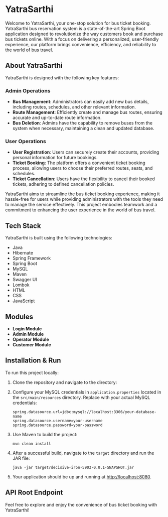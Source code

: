 

# YatraSarthi

Welcome to YatraSarthi, your one-stop solution for bus ticket booking. YatraSarthi bus reservation system is a state-of-the-art Spring Boot application designed to revolutionize the way customers book and purchase bus tickets online. With a focus on delivering a personalized, user-friendly experience, our platform brings convenience, efficiency, and reliability to the world of bus travel.
## About YatraSarthi

YatraSarthi is designed with the following key features:

### Admin Operations

- **Bus Management**: Administrators can easily add new bus details, including routes, schedules, and other relevant information.
- **Route Management**: Efficiently create and manage bus routes, ensuring accurate and up-to-date route information.
- **Bus Deletion**: Admins have the capability to remove buses from the system when necessary, maintaining a clean and updated database.

### User Operations

- **User Registration**: Users can securely create their accounts, providing personal information for future bookings.
- **Ticket Booking**: The platform offers a convenient ticket booking process, allowing users to choose their preferred routes, seats, and schedules.
- **Ticket Cancellation**: Users have the flexibility to cancel their booked tickets, adhering to defined cancellation policies.

YatraSarthi aims to streamline the bus ticket booking experience, making it hassle-free for users while providing administrators with the tools they need to manage the service effectively. This project embodies teamwork and a commitment to enhancing the user experience in the world of bus travel.

## Tech Stack

YatraSarthi is built using the following technologies:

- Java
- Hibernate
- Spring Framework
- Spring Boot
- MySQL
- Maven
- Swagger UI
- Lombok
- HTML
- CSS
- JavaScript

## Modules

- **Login Module**
- **Admin Module**
- **Operator Module**
- **Customer Module**


## Installation & Run

To run this project locally:

1. Clone the repository and navigate to the directory:

2. Configure your MySQL credentials in `application.properties` located in the `src/main/resources` directory. Replace with your actual MySQL credentials:

   ```properties
   spring.datasource.url=jdbc:mysql://localhost:3306/your-database-name
   spring.datasource.username=your-username
   spring.datasource.password=your-password
   ```

3. Use Maven to build the project:

   ```shell
   mvn clean install
   ```

4. After a successful build, navigate to the `target` directory and run the JAR file:

   ```shell
   java -jar target/decisive-iron-5903-0.0.1-SNAPSHOT.jar
   ```

5. Your application should be up and running at [http://localhost:8080](http://localhost:8080).

## API Root Endpoint


Feel free to explore and enjoy the convenience of bus ticket booking with YatraSarthi!


